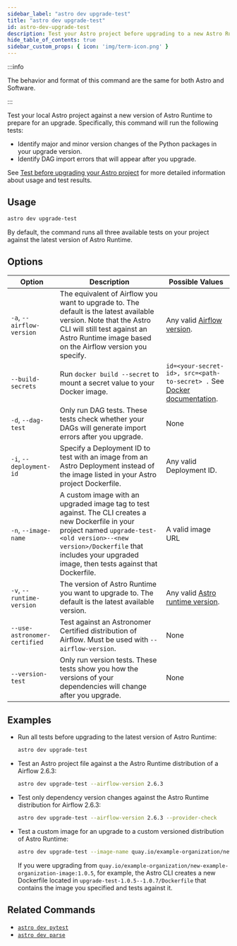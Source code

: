 ```yaml
---
sidebar_label: "astro dev upgrade-test"
title: "astro dev upgrade-test"
id: astro-dev-upgrade-test
description: Test your Astro project before upgrading to a new Astro Runtime version.
hide_table_of_contents: true
sidebar_custom_props: { icon: 'img/term-icon.png' }
---
```


:::info

The behavior and format of this command are the same for both Astro and Software.

:::

Test your local Astro project against a new version of Astro Runtime to prepare for an upgrade. Specifically, this command will run the following tests:

- Identify major and minor version changes of the Python packages in your upgrade version.
- Identify DAG import errors that will appear after you upgrade.

See [Test before upgrading your Astro project](cli/test-your-astro-project-locally.md) for more detailed information about usage and test results.

## Usage

```bash
astro dev upgrade-test
```

By default, the command runs all three available tests on your project against the latest version of Astro Runtime.

## Options

| Option                       | Description                                                                                                                                                                                                                             | Possible Values                                                                                        |
| ---------------------------- | --------------------------------------------------------------------------------------------------------------------------------------------------------------------------------------------------------------------------------------- | ------------------------------------------------------------------------------------------------------ |
| `-a`, `--airflow-version`    | The equivalent of Airflow you want to upgrade to. The default is the latest available version. Note that the Astro CLI will still test against an Astro Runtime image based on the Airflow version you specify.                         | Any valid [Airflow version](https://airflow.apache.org/docs/apache-airflow/stable/release_notes.html). |
| `--build-secrets` | Run `docker build --secret` to mount a secret value to your Docker image. | `id=<your-secret-id>, src=<path-to-secret> .` See [Docker documentation](https://docs.docker.com/build/building/secrets/#secret-mounts). |
| `-d`, `--dag-test`           | Only run DAG tests. These tests check whether your DAGs will generate import errors after you upgrade.                                                                                                                                  | None                                                                                                   |
| `-i`, `--deployment-id`      | Specify a Deployment ID to test with an image from an Astro Deployment instead of the image listed in your Astro project Dockerfile.                                                                                                    | Any valid Deployment ID.                                                                               |
| `-n`, `--image-name`         | A custom image with an upgraded image tag to test against. The CLI creates a new Dockerfile in your project named `upgrade-test-<old version>--<new version>/Dockerfile` that includes your upgraded image, then tests against that Dockerfile. | A valid image URL                                                                                                   |
| `-v`, `--runtime-version`    | The version of Astro Runtime you want to upgrade to. The default is the latest available version.                                                                                                                                       | Any valid [Astro runtime version](https://www.astronomer.io/docs/astro/runtime-release-notes).             |
| `--use-astronomer-certified` | Test against an Astronomer Certified distribution of Airflow. Must be used with `--airflow-version`.                                                                                                                                    | None                                                                                                   |
| `--version-test`             | Only run version tests. These tests show you how the versions of your dependencies will change after you upgrade.                                                                                                                       | None                                                                                                   |

## Examples

- Run all tests before upgrading to the latest version of Astro Runtime:

    ```bash
    astro dev upgrade-test
    ```

- Test an Astro project file against a the Astro Runtime distribution of a Airflow 2.6.3:

    ```bash
    astro dev upgrade-test --airflow-version 2.6.3
    ```

- Test only dependency version changes against the Astro Runtime distribution for Airflow 2.6.3:

    ```bash
    astro dev upgrade-test --airflow-version 2.6.3 --provider-check
    ```

- Test a custom image for an upgrade to a custom versioned distribution of Astro Runtime:

    ```bash
    astro dev upgrade-test --image-name quay.io/example-organization/new-example-organization-image:1.0.7
    ```

    If you were upgrading from `quay.io/example-organization/new-example-organization-image:1.0.5`, for example, the Astro CLI creates a new Dockerfile located in `upgrade-test-1.0.5--1.0.7/Dockerfile` that contains the image you specified and tests against it.

## Related Commands

- [`astro dev pytest`](cli/astro-dev-pytest.md)
- [`astro dev parse`](cli/astro-dev-parse.md)
